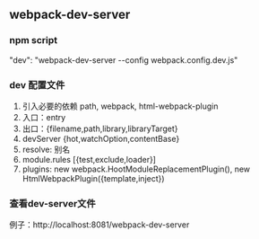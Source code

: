 ## webpack-dev-server
### npm script
"dev": "webpack-dev-server --config webpack.config.dev.js"
### dev 配置文件
1. 引入必要的依赖 path, webpack, html-webpack-plugin
2. 入口：entry
3. 出口：{filename,path,library,libraryTarget}
4. devServer {hot,watchOption,contentBase}
5. resolve: 别名
6. module.rules [{test,exclude,loader}]
7. plugins: new webpack.HootModuleReplacementPlugin(), new HtmlWebpackPlugin({template,inject})

### 查看dev-server文件
例子：http://localhost:8081/webpack-dev-server